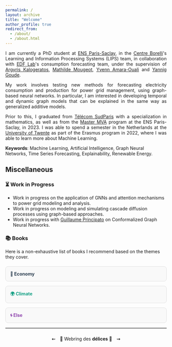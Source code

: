 ```yaml
---
permalink: /
layout: archive
title: "Welcome"
author_profile: true
redirect_from: 
  - /about/
  - /about.html
---
```

<div style="text-align: justify"> 
  I am currently a PhD student at <a href="https://ens-paris-saclay.fr/">ENS Paris-Saclay</a>, in the <a href="https://centreborelli.ens-paris-saclay.fr/fr">Centre Borelli</a>'s Learning and Information Processing Systems (LIPS) team, in collaboration with <a href="https://www.edf.fr/groupe-edf/inventer-l-avenir-de-l-energie/r-d-un-savoir-faire-mondial">EDF Lab</a>'s consumption forecasting team, under the supervision of <a href="https://kalogeratos.com/psite/">Argyris Kalogeratos</a>, <a href="https://sites.google.com/site/mougeotmathilde/">Mathilde Mougeot</a>, <a href="https://www.yvenn-amara.com/">Yvenn Amara-Ouali</a> and <a href="https://www.imo.universite-paris-saclay.fr/~yannig.goude/about.html">Yannig Goude</a>.

  My work involves testing new methods for forecasting electricity consumption and production for power grid management, using graph-based neural networks. In particular, I am interested in developing temporal and dynamic graph models that can be explained in the same way as generalized additive models.

  Prior to this, I graduated from <a href="https://www.telecom-sudparis.eu/">Télécom SudParis</a> with a specialization in mathematics, as well as from the <a href="https://www.master-mva.com/">Master MVA</a> program at the ENS Paris-Saclay, in 2023. I was able to spend a semester in the Netherlands at the <a href="https://www.utwente.nl/en/">University of Twente</a> as part of the Erasmus program in 2022, where I was able to learn more about Machine Learning.
</div>

**Keywords**: Machine Learning, Artificial Intelligence, Graph Neural Networks, Time Series Forecasting, Explainability, Renewable Energy.

## Miscellaneous

### :hourglass_flowing_sand: Work in Progress

<ul>
  <li>Work in progress on the application of GNNs and attention mechanisms to power grid modeling and analysis.</li>
  <li>Work in progress on modeling and simulating cascade diffusion processes using graph-based approaches.</li>
  <li>Work in progress with <a href="https://www.imo.universite-paris-saclay.fr/fr/perso/guillaume-principato/">Guillaume Principato</a> on Conformalized Graph Neural Networks.</li>
</ul>

### :books: Books

Here is a non-exhaustive list of books I recommend based on the themes they cover. 
  
  <style>
    details {
      margin-top: 1.5em;
      background: #f9f9f9;
      border: 1px solid #ddd;
      border-radius: 8px;
      padding: 1em;
    }

    summary {
      cursor: pointer;
      font-weight: bold;
      font-size: 1.2em;
      list-style: none;
    }

    .book-entry {
      background: #fff;
      border-left: 4px solid #3498db;
      padding: 0.8em 1em;
      margin: 0.8em 0;
      border-radius: 6px;
      box-shadow: 0 1px 3px rgba(0,0,0,0.05);
    }

    .book-entry b {
      color: #2c3e50;
    }

    .book-entry small {
      display: block;
      color: #777;
      margin-top: 0.3em;
    }
  </style>

  <details style="margin-top: 1.5em;">
    <summary style="cursor: pointer; font-weight: bold; font-size: 1em; color: #2c3e50;">🏦 Economy</summary>
    <div class="book-entry">
      <ul style="margin-top: 0.5em;">
        <small>
        <li>Donella Meadows, Dennis Meadows, Jørgen Randers, and William Behrens III. <b>The Limits to Growth: a Report for the Club of Rome's Project on the Predicament of Mankind</b>. New York: Universe Books, 1972.</li>
        <li>The Shift Project. <b>Climat, crises: Le plan de transformation de l'économie française</b>. Odile Jacob, 2022.</li>
        <li>Timothée Parrique. <b>Ralentir ou périr: L'économie de la décroissance</b>. Seuil, 2023.</li>
        </small>
      </ul>
    </div>
  </details> 
  
  <details style="margin-top: 1em;">
    <summary style="cursor: pointer; font-weight: bold; font-size: 1em; color: #16a085;">🌍 Climate</summary>
     <div class="book-entry">
      <ul style="margin-top: 0.5em;">
        <small>
        <li>Inès Léraud, Pierre van Hove. <b>Algues vertes, l'histoire interdite</b>. Delcourt, 2019.</li>
        <li>Jean-Marc Jancovici, Christophe Blain. <b>Le Monde sans fin</b>. Dargaud, 2021.</li>
        <li>Anne Bres, Claire Marc, Bonpote. <b>Tout comprendre (ou presque) sur le climat</b>. CNRS Éditions, 2022.</li>
        </small>
      </ul>
    </div>
  </details>
  
  <details style="margin-top: 1em;">
    <summary style="cursor: pointer; font-weight: bold; font-size: 1em; color: #8e44ad;">🌀 Else</summary>
    <div class="book-entry">
      <ul style="margin-top: 0.5em;">
        <small>
        <li>Jack London. <b>Martin Eden</b>. 1909.</li>
        <li>Milan Kundera. <b>L'insoutenable Légèreté de l'être</b>. Gallimard, 1984.</li>
        <li>René Barjavel, Christian de Metter. <b>La nuit des temps</b>. Phileas, 2021.</li>
        </small>
      </ul>
    </div>
  </details>
  
<hr style="border: none; border-top: 2px solid #ccc;">
<footer style="text-align: center; padding: 10px 0; width: 100%; position: relative; bottom: 0; left: 0;">
  <a href="https://henri-saudubray.fr/" style="color: #000; text-decoration: none; margin: 0 10px;">    ⇜
  </a>
  🍒 Webring des <b>délices</b> 🍒
    <a href="https://valeran-maytie.fr/" style="color: #000; text-decoration: none; margin: 0 10px;">
    ⇝
  </a>
</footer>
